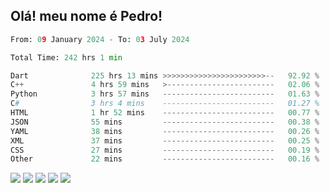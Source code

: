 
## Olá! meu nome é Pedro!
  
  <!--START_SECTION:waka-->

```python
From: 09 January 2024 - To: 03 July 2024

Total Time: 242 hrs 1 min

Dart              225 hrs 13 mins >>>>>>>>>>>>>>>>>>>>>>>--   92.92 %
C++               4 hrs 59 mins   >------------------------   02.06 %
Python            3 hrs 57 mins   -------------------------   01.63 %
C#                3 hrs 4 mins    -------------------------   01.27 %
HTML              1 hr 52 mins    -------------------------   00.77 %
JSON              55 mins         -------------------------   00.38 %
YAML              38 mins         -------------------------   00.26 %
XML               37 mins         -------------------------   00.25 %
CSS               27 mins         -------------------------   00.19 %
Other             22 mins         -------------------------   00.16 %
```

<!--END_SECTION:waka-->
 
<div> 
  <a href="https://www.instagram.com/pedroistrouble" target="_blank"><img src="https://img.shields.io/badge/-Instagram-%23E4405F?style=for-the-badge&logo=instagram&logoColor=white" target="_blank"></a>
 	<a href="https://www.twitch.tv/oitalicos" target="_blank"><img src="https://img.shields.io/badge/Twitch-9146FF?style=for-the-badge&logo=twitch&logoColor=white" target="_blank"></a>
 <a href="https://discord.gg/5CfVYnSM3J" target="_blank"><img src="https://img.shields.io/badge/Discord-7289DA?style=for-the-badge&logo=discord&logoColor=white" target="_blank"></a> 
  <a href = "mailto:mindthelabpy@gmail.com"><img src="https://img.shields.io/badge/-Gmail-%23333?style=for-the-badge&logo=gmail&logoColor=white" target="_blank"></a>
  <a href="https://www.linkedin.com/in/pedro-straub-mantoan-4151711a4/" target="_blank"><img src="https://img.shields.io/badge/-LinkedIn-%230077B5?style=for-the-badge&logo=linkedin&logoColor=white" target="_blank"></a> 
  
</div>

